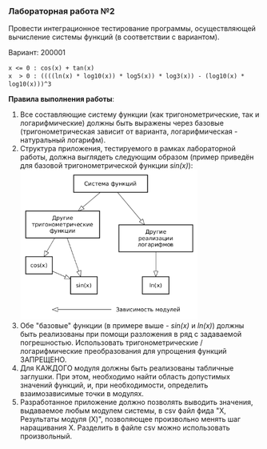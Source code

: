 ### Лабораторная работа №2

Провести интеграционное тестирование программы, осуществляющей вычисление системы функций (в соответствии с вариантом).

Вариант: 200001

```text
x <= 0 : cos(x) + tan(x)
x  > 0 : ((((ln(x) * log10(x)) * log5(x)) * log3(x)) - (log10(x) * log10(x)))^3
```

__Правила выполнения работы__:

1. Все составляющие систему функции (как тригонометрические, так и логарифмические) должны быть выражены через базовые (тригонометрическая зависит от варианта, логарифмическая - натуральный логарифм).
2. Структура приложения, тестируемого в рамках лабораторной работы, должна выглядеть следующим образом (пример приведён для базовой тригонометрической функции _sin(x)_): <br />
   <img src="flowchart.png" alt="flowchart" height=300 style="background-color:white;">
3. Обе "базовые" функции (в примере выше - _sin(x)_ и _ln(x)_) должны быть реализованы при помощи разложения в ряд с задаваемой погрешностью. Использовать тригонометрические / логарифмические преобразования для упрощения функций ЗАПРЕЩЕНО.
4. Для КАЖДОГО модуля должны быть реализованы табличные заглушки. При этом, необходимо найти область допустимых значений функций, и, при необходимости, определить взаимозависимые точки в модулях.
5. Разработанное приложение должно позволять выводить значения, выдаваемое любым модулем системы, в csv файл фида "Х, Результаты модуля (X)", позволяющее произвольно менять шаг наращивания X. Разделить в файле csv можно использовать произвольный.

